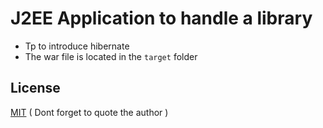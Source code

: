 # J2EE Application to handle a library 

* Tp to introduce hibernate
* The war file is located in the ```target``` folder

## License
[MIT](https://choosealicense.com/licenses/mit/) ( Dont forget to quote the author )